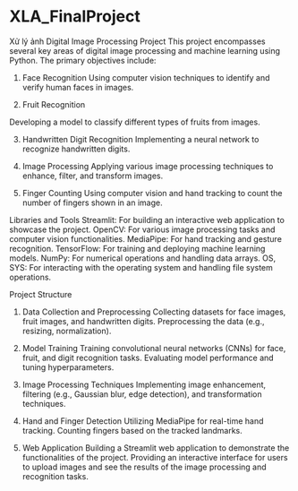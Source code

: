 # XLA_FinalProject
Xử lý ảnh
Digital Image Processing Project
This project encompasses several key areas of digital image processing and machine learning using Python. The primary objectives include:

1. Face Recognition
Using computer vision techniques to identify and verify human faces in images.

2. Fruit Recognition

Developing a model to classify different types of fruits from images.


3. Handwritten Digit Recognition
Implementing a neural network to recognize handwritten digits.


4. Image Processing
Applying various image processing techniques to enhance, filter, and transform images.


5. Finger Counting
Using computer vision and hand tracking to count the number of fingers shown in an image.


Libraries and Tools
Streamlit: For building an interactive web application to showcase the project.
OpenCV: For various image processing tasks and computer vision functionalities.
MediaPipe: For hand tracking and gesture recognition.
TensorFlow: For training and deploying machine learning models.
NumPy: For numerical operations and handling data arrays.
OS, SYS: For interacting with the operating system and handling file system operations.

Project Structure
1. Data Collection and Preprocessing
Collecting datasets for face images, fruit images, and handwritten digits.
Preprocessing the data (e.g., resizing, normalization).

2. Model Training
Training convolutional neural networks (CNNs) for face, fruit, and digit recognition tasks.
Evaluating model performance and tuning hyperparameters.

3. Image Processing Techniques
Implementing image enhancement, filtering (e.g., Gaussian blur, edge detection), and transformation techniques.

4. Hand and Finger Detection
Utilizing MediaPipe for real-time hand tracking.
Counting fingers based on the tracked landmarks.

5. Web Application
Building a Streamlit web application to demonstrate the functionalities of the project.
Providing an interactive interface for users to upload images and see the results of the image processing and recognition tasks.

